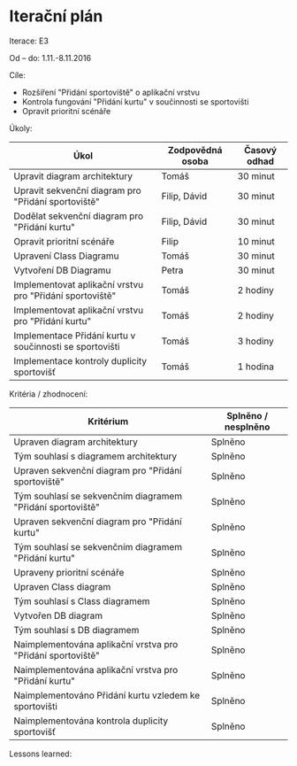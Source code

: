 <h1>Iterační plán</h1>
Iterace: E3  

Od – do: 1.11.-8.11.2016


Cíle:
- Rozšíření "Přidání sportoviště" o aplikační vrstvu
- Kontrola fungování "Přidání kurtu" v součinnosti se sportovišti
- Opravit prioritní scénáře 

Úkoly:

|Úkol|	Zodpovědná osoba|	Časový odhad|
|---|---|---|
|Upravit diagram architektury|Tomáš|30 minut|Splněno
|Upravit sekvenční diagram pro "Přidání sportoviště"|Filip, Dávid|30 minut|
|Dodělat sekvenční diagram pro "Přidání kurtu"|Filip, Dávid|30 minut|
|Opravit prioritní scénáře|Filip|10 minut|
|Upravení Class Diagramu|Tomáš|30 minut|
|Vytvoření DB Diagramu|Petra|30 minut|
|Implementovat aplikační vrstvu pro "Přidání sportoviště"|Tomáš|2 hodiny|Splněno
|Implementovat aplikační vrstvu pro "Přidání kurtu"|Tomáš|2 hodiny|Splněno
|Implementace Přidání kurtu v součinnosti se sportovišti|Tomáš|3 hodiny|Splněno
|Implementace kontroly duplicity sportovišť|Tomáš|1 hodina|Splněno


Kritéria / zhodnocení:

|Kritérium	|Splněno / nesplněno|
|---|---|
|Upraven diagram architektury|Splněno|
|Tým souhlasí s diagramem architektury|Splněno|
|Upraven sekvenční diagram pro "Přidání sportoviště"|Splněno|
|Tým souhlasí se sekvenčním diagramem "Přidání sportoviště"|Splněno|
|Upraven sekvenční diagram pro "Přidání kurtu"|Splněno|
|Tým souhlasí se sekvenčním diagramem "Přidání kurtu"|Splněno|
|Upraveny prioritní scénáře|Splněno|
|Upraven Class diagram|Splněno|
|Tým souhlasí s Class diagramem|Splněno|
|Vytvořen DB diagram|Splněno|
|Tým souhlasí s DB diagramem|Splněno|
|Naimplementována aplikační vrstva pro "Přidání sportoviště"|Splněno|
|Naimplementována aplikační vrstva pro "Přidání kurtu"|Splněno|
|Naimplementováno Přidání kurtu vzledem ke sportovišti|Splněno|
|Naimplementována kontrola duplicity sportovišť|Splněno|

Lessons learned:
